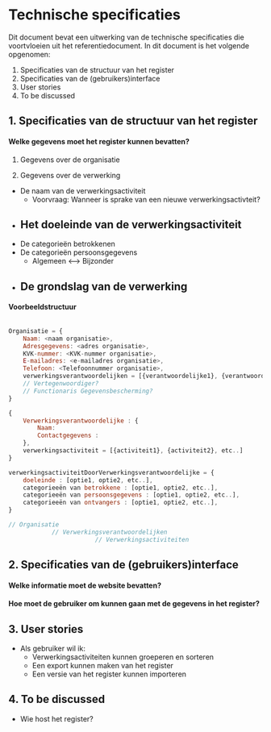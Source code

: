 # Technische specificaties

Dit document bevat een uitwerking van de technische specificaties die voortvloeien uit het referentiedocument. In dit document is het volgende opgenomen:

1. Specificaties van de structuur van het register
2. Specificaties van de (gebruikers)interface
3. User stories
4. To be discussed

## 1. Specificaties van de structuur van het register

#### Welke gegevens moet het register kunnen bevatten?

1. Gegevens over de organisatie


2. Gegevens over de verwerking
- De naam van de verwerkingsactiviteit
	- Voorvraag: Wanneer is sprake van een nieuwe verwerkingsactivteit?
- Het doeleinde van de verwerkingsactiviteit
	- 
- De categorieën betrokkenen
- De categorieën persoonsgegevens
	- Algemeen <--> Bijzonder
- De grondslag van de verwerking
	- 

#### Voorbeeldstructuur

```JavaScript

Organisatie = {
	Naam: <naam organisatie>,
	Adresgegevens: <adres organisatie>,
	KVK-nummer: <KVK-nummer organisatie>,
	E-mailadres: <e-mailadres organisatie>,
	Telefoon: <Telefoonnummer organisatie>,
	verwerkingsverantwoordelijken = [{verantwoordelijke1}, {verantwoordelijke2}, etc..]
	// Vertegenwoordiger?
	// Functionaris Gegevensbescherming?
}

{
	Verwerkingsverantwoordelijke : {
		Naam: 
		Contactgegevens :
	},
	verwerkingsactiviteit = [{activiteit1}, {activiteit2}, etc..]
}

verwerkingsactiviteitDoorVerwerkingsverantwoordelijke = {
	doeleinde : [optie1, optie2, etc..],
	categorieeën van betrokkene : [optie1, optie2, etc..],
	categorieeën van persoonsgegevens : [optie1, optie2, etc..],
	categorieeën van ontvangers : [optie1, optie2, etc..],
}

// Organisatie
			// Verwerkingsverantwoordelijken
						// Verwerkingsactiviteiten
```


## 2. Specificaties van de (gebruikers)interface

#### Welke informatie moet de website bevatten?


#### Hoe moet de gebruiker om kunnen gaan met de gegevens in het register?


## 3. User stories
- Als gebruiker wil ik:
	- Verwerkingsactiviteiten kunnen groeperen en sorteren
	- Een export kunnen maken van het register
	- Een versie van het register kunnen importeren 

## 4. To be discussed
- Wie host het register?
